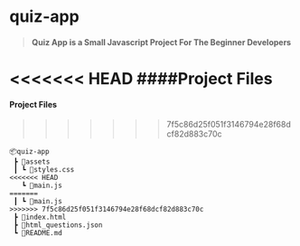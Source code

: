 # quiz-app

> #### Quiz App is a Small Javascript Project For The Beginner Developers

<<<<<<< HEAD
####Project Files
=======
#### Project Files
>>>>>>> 7f5c86d25f051f3146794e28f68dcf82d883c70c

```
📦quiz-app
 ┣ 📂assets
 ┃ ┗ 📜styles.css
<<<<<<< HEAD
   ┗ 📜main.js
=======
 ┃ ┗ 📜main.js
>>>>>>> 7f5c86d25f051f3146794e28f68dcf82d883c70c
 ┣ 📜index.html
 ┣ 📜html_questions.json
 ┗ 📜README.md
```
